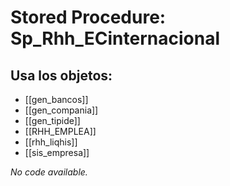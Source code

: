 # Stored Procedure: Sp_Rhh_ECinternacional

## Usa los objetos:
- [[gen_bancos]]
- [[gen_compania]]
- [[gen_tipide]]
- [[RHH_EMPLEA]]
- [[rhh_liqhis]]
- [[sis_empresa]]

*No code available.*
